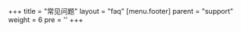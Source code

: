 +++
title = "常见问题"
layout = "faq"
[menu.footer]
  parent = "support"
  weight = 6
  pre = '<i class="fas fa-fw fa-info-circle"></i>'
+++
